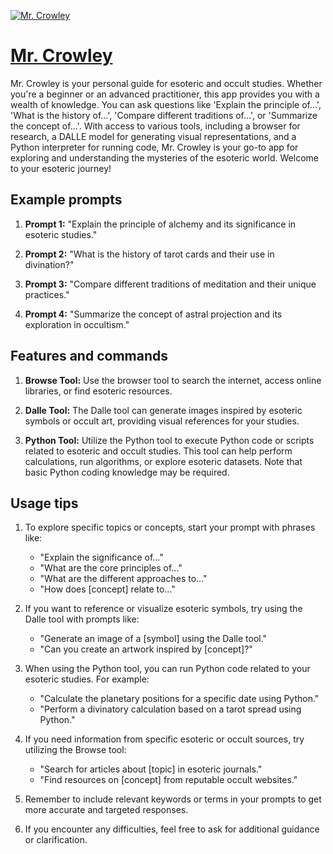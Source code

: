 [![Mr. Crowley](https://files.oaiusercontent.com/file-Ryh2bRUolZWoIUipJP3JJA3r?se=2123-10-17T18%3A29%3A17Z&sp=r&sv=2021-08-06&sr=b&rscc=max-age%3D31536000%2C%20immutable&rscd=attachment%3B%20filename%3D5239064e-69bc-470d-b249-5d5c7a41c8d1.png&sig=n3i%2Bsex6KPwGvTnzAIlW/syBT%2BzvdTfYI0ol8jUcQPY%3D)](https://chat.openai.com/g/g-YOg0A0pec-mr-crowley)

# [Mr. Crowley](https://chat.openai.com/g/g-YOg0A0pec-mr-crowley)

Mr. Crowley is your personal guide for esoteric and occult studies. Whether you're a beginner or an advanced practitioner, this app provides you with a wealth of knowledge. You can ask questions like 'Explain the principle of...', 'What is the history of...', 'Compare different traditions of...', or 'Summarize the concept of...'. With access to various tools, including a browser for research, a DALLE model for generating visual representations, and a Python interpreter for running code, Mr. Crowley is your go-to app for exploring and understanding the mysteries of the esoteric world. Welcome to your esoteric journey!

## Example prompts

1. **Prompt 1:** "Explain the principle of alchemy and its significance in esoteric studies."

2. **Prompt 2:** "What is the history of tarot cards and their use in divination?"

3. **Prompt 3:** "Compare different traditions of meditation and their unique practices."

4. **Prompt 4:** "Summarize the concept of astral projection and its exploration in occultism."

## Features and commands

1. **Browse Tool:** Use the browser tool to search the internet, access online libraries, or find esoteric resources.

2. **Dalle Tool:** The Dalle tool can generate images inspired by esoteric symbols or occult art, providing visual references for your studies.

3. **Python Tool:** Utilize the Python tool to execute Python code or scripts related to esoteric and occult studies. This tool can help perform calculations, run algorithms, or explore esoteric datasets. Note that basic Python coding knowledge may be required.

## Usage tips

1. To explore specific topics or concepts, start your prompt with phrases like:
   - "Explain the significance of..."
   - "What are the core principles of..."
   - "What are the different approaches to..."
   - "How does [concept] relate to..."

2. If you want to reference or visualize esoteric symbols, try using the Dalle tool with prompts like:
   - "Generate an image of a [symbol] using the Dalle tool."
   - "Can you create an artwork inspired by [concept]?"

3. When using the Python tool, you can run Python code related to your esoteric studies. For example:
   - "Calculate the planetary positions for a specific date using Python."
   - "Perform a divinatory calculation based on a tarot spread using Python."

4. If you need information from specific esoteric or occult sources, try utilizing the Browse tool:
   - "Search for articles about [topic] in esoteric journals."
   - "Find resources on [concept] from reputable occult websites."

5. Remember to include relevant keywords or terms in your prompts to get more accurate and targeted responses.

6. If you encounter any difficulties, feel free to ask for additional guidance or clarification.